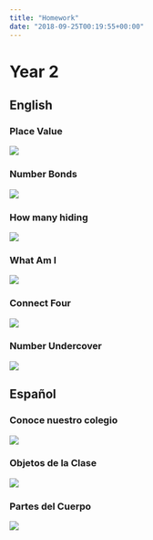 ```yaml
---
title: "Homework"
date: "2018-09-25T00:19:55+00:00"
---
```


# Year 2

## English

### Place Value

[![](/images/placeValue.png)](/docs/placeValue.pdf)

### Number Bonds

[![](/images/numberBonds.png)](/docs/numberBonds.pdf)

### How many hiding

[![](/images/howManyHiding.png)](/docs/howManyHiding.pdf)

### What Am I

[![](/images/whatAmI.png)](/docs/whatAmI.pdf)

### Connect Four

[![](/images/connectFour.png)](/docs/connectFour.pdf)

### Number Undercover

[![](/images/numberUndercover.png)](/docs/numberUndercover.pdf)

## Español

### Conoce nuestro colegio

[![](/images/conoceNuestroColegio.png)](/docs/conoceNuestroColegio.pdf)

### Objetos de la Clase

[![](/images/objetosDeLaClase.png)](/docs/objetosDeLaClase.pdf)

### Partes del Cuerpo

[![](/images/partesDelCuerpo.png)](/docs/partesDelCuerpo.pdf)
